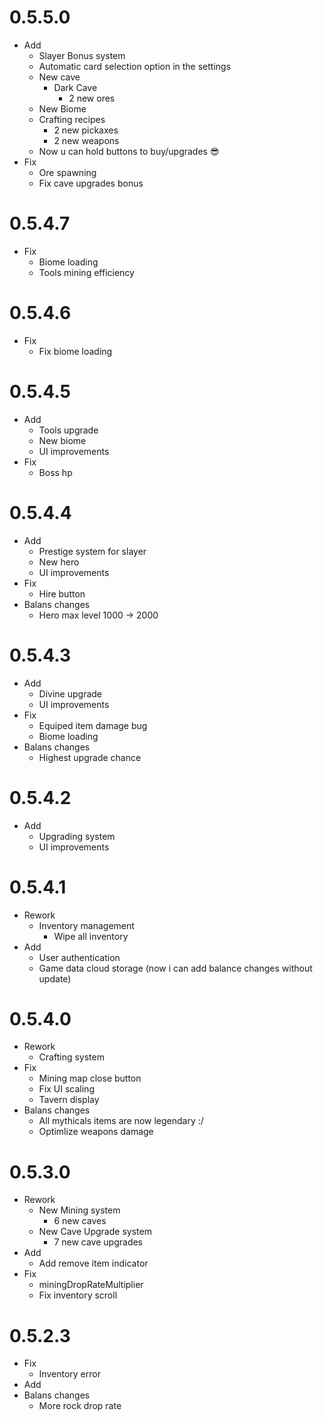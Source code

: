# 0.5.5.0

- Add
  - Slayer Bonus system
  - Automatic card selection option in the settings
  - New cave
    - Dark Cave
      - 2 new ores
  - New Biome
  - Crafting recipes
    - 2 new pickaxes
    - 2 new weapons
  - Now u can hold buttons to buy/upgrades 😎
- Fix
  - Ore spawning
  - Fix cave upgrades bonus

# 0.5.4.7

- Fix
  - Biome loading
  - Tools mining efficiency

# 0.5.4.6

- Fix
  - Fix biome loading

# 0.5.4.5

- Add
  - Tools upgrade
  - New biome
  - UI improvements
- Fix
  - Boss hp

# 0.5.4.4

- Add
  - Prestige system for slayer
  - New hero
  - UI improvements
- Fix
  - Hire button
- Balans changes
  - Hero max level 1000 -> 2000

# 0.5.4.3

- Add
  - Divine upgrade
  - UI improvements
- Fix
  - Equiped item damage bug
  - Biome loading
- Balans changes
  - Highest upgrade chance

# 0.5.4.2

- Add
  - Upgrading system
  - UI improvements

# 0.5.4.1

- Rework
  - Inventory management
    - Wipe all inventory
- Add
  - User authentication
  - Game data cloud storage (now i can add balance changes without update)

# 0.5.4.0

- Rework
  - Crafting system
- Fix
  - Mining map close button
  - Fix UI scaling
  - Tavern display
- Balans changes
  - All mythicals items are now legendary :/
  - Optimlize weapons damage

# 0.5.3.0

- Rework
  - New Mining system
    - 6 new caves
  - New Cave Upgrade system
    - 7 new cave upgrades
- Add
  - Add remove item indicator
- Fix
  - miningDropRateMultiplier
  - Fix inventory scroll

# 0.5.2.3

- Fix
  - Inventory error
- Add
- Balans changes
  - More rock drop rate
